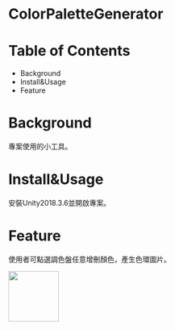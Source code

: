 # ColorPaletteGenerator
# Table of Contents
* Background
* Install&Usage
* Feature
# Background
專案使用的小工具。
# Install&Usage
安裝Unity2018.3.6並開啟專案。
# Feature
使用者可點選調色盤任意增刪顏色，產生色環圖片。

<image src="Palette.png" width ="100"/>
